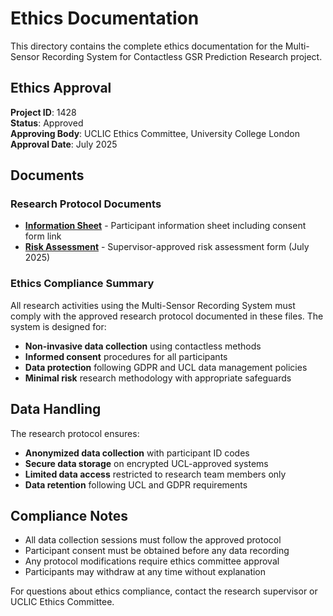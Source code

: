 # Ethics Documentation

This directory contains the complete ethics documentation for the Multi-Sensor Recording System for Contactless GSR Prediction Research project.

## Ethics Approval

**Project ID**: 1428  
**Status**: Approved  
**Approving Body**: UCLIC Ethics Committee, University College London  
**Approval Date**: July 2025

## Documents

### Research Protocol Documents
- **[Information Sheet](information%20sheet%20including%20link%20to%20consent%20form-21.md)** - Participant information sheet including consent form link
- **[Risk Assessment](risk_assessment_form_july2025_duyan-2.md)** - Supervisor-approved risk assessment form (July 2025)

### Ethics Compliance Summary
All research activities using the Multi-Sensor Recording System must comply with the approved research protocol documented in these files. The system is designed for:

- **Non-invasive data collection** using contactless methods
- **Informed consent** procedures for all participants
- **Data protection** following GDPR and UCL data management policies
- **Minimal risk** research methodology with appropriate safeguards

## Data Handling

The research protocol ensures:
- **Anonymized data collection** with participant ID codes
- **Secure data storage** on encrypted UCL-approved systems
- **Limited data access** restricted to research team members only
- **Data retention** following UCL and GDPR requirements

## Compliance Notes

- All data collection sessions must follow the approved protocol
- Participant consent must be obtained before any data recording
- Any protocol modifications require ethics committee approval
- Participants may withdraw at any time without explanation

For questions about ethics compliance, contact the research supervisor or UCLIC Ethics Committee.